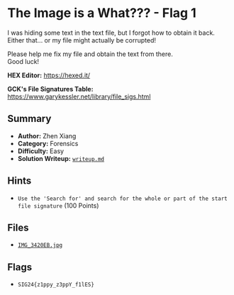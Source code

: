 # The Image is a What??? - Flag 1

I was hiding some text in the text file, but I forgot how to obtain it back. Either that... or my file might actually be corrupted!

Please help me fix my file and obtain the text from there. \
Good luck!

**HEX Editor:** https://hexed.it/

**GCK's File Signatures Table:** https://www.garykessler.net/library/file_sigs.html

## Summary
- **Author:** Zhen Xiang
- **Category:** Forensics
- **Difficulty:** Easy
- **Solution Writeup:** [`writeup.md`](./soln/writeup.md)

## Hints
- `Use the 'Search for' and search for the whole or part of the start file signature` (100 Points)

## Files
- [`IMG_3420EB.jpg`](./dist/IMG_3420EB.jpg)

## Flags
- `SIG24{z1ppy_z3ppY_f1lES}`
